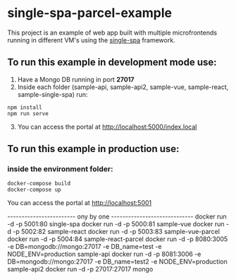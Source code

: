 # single-spa-parcel-example

This project is an example of web app built with multiple microfrontends running in different VM's using the [single-spa](https://github.com/CanopyTax/single-spa) framework.

## To run this example in development mode use: 
1. Have a Mongo DB running in port **27017**
2. Inside each folder (sample-api, sample-api2, sample-vue, sample-react, sample-single-spa) run:
```
npm install
npm run serve
```
3. You can access the portal at [http://localhost:5000/index.local](http://localhost:5000/index.local)

## To run this example in production use:
### inside the environment folder:
```
docker-compose build
docker-compose up
```
You can access the portal at [http://localhost:5001](http://localhost:5001)

------------------------ ony by one -----------------------------
docker run -d -p 5001:80 single-spa
docker run -d -p 5000:81 sample-vue
docker run -d -p 5002:82 sample-react
docker run -d -p 5003:83 sample-vue-parcel
docker run -d -p 5004:84 sample-react-parcel
docker run -d -p 8080:3005 -e DB=mongodb://mongo:27017 -e DB_name=test -e NODE_ENV=production sample-api
docker run -d -p 8081:3006 -e DB=mongodb://mongo:27017 -e DB_name=test2 -e NODE_ENV=production sample-api2
docker run -d -p 27017:27017 mongo